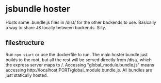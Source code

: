 # jsbundle hoster
Hosts some .bundle.js files in /dist/ for the other backends to use.
Basically a way to share JS locally between backends. 
Silly.

## filestructure
Run `npm start` or use the dockerfile to run.
The main hoster bundle just builds to the root, but all the rest will be served directly from /dist/, which the express server maps to /.
Accessing "global_module.bundle.js" means accessing http://localhost:PORT/global_module.bundle.js.
All bundles are just statically hosted.
